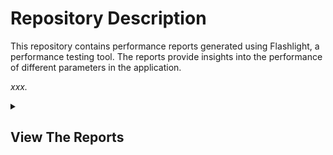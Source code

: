 <!--
  <<< Author notes: Header of the course >>>
  Include a 1280×640 image, course title in sentence case, and a concise description in emphasis.
  In your repository settings: enable template repository, add your 1280×640 social image, auto delete head branches.
  Add your open source license, GitHub uses Creative Commons Attribution 4.0 International.
-->

# Repository Description
This repository contains performance reports generated using Flashlight, a performance testing tool. The reports provide insights into the performance of different parameters in the application.
  
_xxx._


<details id=0>
<summary><h2>View The Reports</h2></summary>
To view the performance reports, simply click on link below. The page contains links to respective reports. Each report provides detailed information and insights into the performance characteristics of the application.
  
https://maria4lexzy.github.io/ReactNativePerformance-Thesis/
